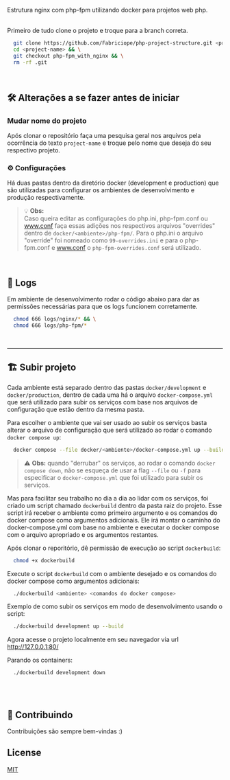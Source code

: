 Estrutura nginx com php-fpm utilizando docker para projetos web php.
<br><br>

Primeiro de tudo clone o projeto e troque para a branch correta.
```bash
  git clone https://github.com/Fabriciope/php-project-structure.git <project-name> && \
  cd <project-name> && \
  git checkout php-fpm_with_nginx && \
  rm -rf .git
```
<br>

## 🛠️ Alterações a se fazer antes de iniciar

### Mudar nome do projeto
Após clonar o repositório faça uma pesquisa geral nos arquivos pela ocorrência do texto `project-name` e troque pelo nome que deseja do seu respectivo projeto.
<!-- TODO: adicionar uma tabela listando quais linhas em quais arquivos essa alteração deve ser feito ( com descrição) -->

### ⚙️ Configurações
Há duas pastas dentro da diretório docker (development e production) que são utilizadas para configurar os ambientes de desenvolvimento e produção respectivamente.
> 💡 **Obs:** <br>
>  Caso queira editar as configurações do php.ini, php-fpm.conf ou www.conf faça essas adições nos respectivos arquivos "overrides" dentro de `docker/<ambiente>/php-fpm/`. Para o php.ini o arquivo "override" foi nomeado como `99-overrides.ini` e para o php-fpm.conf e www.conf o `php-fpm-overrides.conf` será utilizado.

<br>

## 🧾 Logs
 Em ambiente de desenvolvimento rodar o código abaixo para dar as permissões necessárias para que os logs funcionem corretamente.
```bash
  chmod 666 logs/nginx/* && \
  chmod 666 logs/php-fpm/*
```
<br>

<hr>

## 🏗️ Subir projeto
Cada ambiente está separado dentro das pastas `docker/development` e `docker/production`, dentro de cada uma há o arquivo `docker-compose.yml` que será utilizado para subir os serviços com base nos arquivos de configuração que estão dentro da mesma pasta.

Para escolher o ambiente que vai ser usado ao subir os serviços basta alterar o arquivo de configuração que será utilizado ao rodar o comando `docker compose up`:
```bash
  docker compose --file docker/<ambiente>/docker-compose.yml up --build
```
> ⚠️ **Obs:** quando "derrubar" os serviços, ao rodar o comando `docker compose down`, não se esqueça de usar a flag `--file` ou `-f` para especificar o `docker-compose.yml` que foi utilizado para subir os serviços.

Mas para facilitar seu trabalho no dia a dia ao lidar com os serviços, foi criado um script chamado `dockerbuild` dentro da pasta raiz do projeto. Esse script irá receber o ambiente como primeiro argumento e os comandos do docker compose como argumentos adicionais. Ele irá montar o caminho do docker-compose.yml com base no ambiente e executar o docker compose com o arquivo apropriado e os argumentos restantes.

Após clonar o reporitório, dê permissão de execução ao script `dockerbuild`:
```bash
  chmod +x dockerbuild
```

Execute o script `dockerbuild` com o ambiente desejado e os comandos do docker compose como argumentos adicionais:
```bash
  ./dockerbuild <ambiente> <comandos do docker compose>
```

Exemplo de como subir os serviços em modo de desenvolvimento usando o script:
```bash
  ./dockerbuild development up --build
```

Agora acesse o projeto localmente em seu navegador via url http://127.0.0.1:80/

Parando os containers:
```bash
  ./dockerbuild development down
```

<br><br>

## 🤝 Contribuindo

Contribuições são sempre bem-vindas :)
<br>

## License
[MIT](https://choosealicense.com/licenses/mit/)
